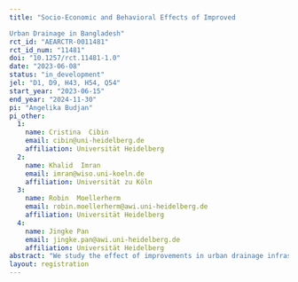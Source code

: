 ```yaml
---
title: "Socio-Economic and Behavioral Effects of Improved
Urban Drainage in Bangladesh"
rct_id: "AEARCTR-0011481"
rct_id_num: "11481"
doi: "10.1257/rct.11481-1.0"
date: "2023-06-08"
status: "in_development"
jel: "D1, D9, H43, H54, Q54"
start_year: "2023-06-15"
end_year: "2024-11-30"
pi: "Angelika Budjan"
pi_other:
  1:
    name: Cristina  Cibin
    email: cibin@uni-heidelberg.de
    affiliation: Universität Heidelberg
  2:
    name: Khalid  Imran
    email: imran@wiso.uni-koeln.de
    affiliation: Universität zu Köln
  3:
    name: Robin  Moellerherm
    email: robin.moellerherm@awi.uni-heidelberg.de
    affiliation: Universität Heidelberg
  4:
    name: Jingke Pan
    email: jingke.pan@awi.uni-heidelberg.de
    affiliation: Universität Heidelberg
abstract: "We study the effect of improvements in urban drainage infrastructure for flood prevention on affected households with a survey in Barishal, Bangladesh. Specifically, our project analyzes the socio-economic and behavioral effects of drainage improvements on affected households. Improvements in drainage systems are a key component for flood control and climate change adaptation in many urban settings around the globe. We will use a spatial regression discontinuity design with the distance to the boundaries of the area benefiting from the project as a running variable. We will complement this analysis with a grid-cell level analysis on the likelihood and length of experiencing a flooding event during the rainy season using satellite imagery as an objective measure of risk exposure."
layout: registration
---
```


